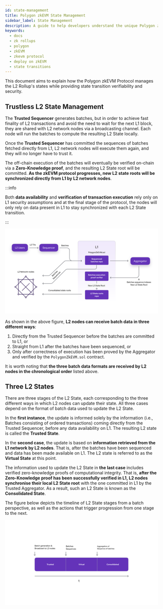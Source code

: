 ```yaml
---
id: state-management
title: Polygon zkEVM State Management
sidebar_label: State Management
description: A guide to help developers understand the unique Polygon zkEVM protocol.
keywords:
  - docs
  - zk rollups
  - polygon
  - zkEVM
  - zkevm protocol
  - deploy on zkEVM
  - state transitions
---
```


This document aims to explain how the Polygon zkEVM Protocol manages the L2 Rollup's states while providing state transition verifiability and security.

## Trustless L2 State Management

The **Trusted Sequencer** generates batches, but in order to achieve fast finality of L2 transactions and avoid the need to wait for the next L1 block, they are shared with L2 network nodes via a broadcasting channel. Each node will run the batches to compute the resulting L2 State locally.

Once the **Trusted Sequencer** has committed the sequences of batches fetched directly from L1, L2 network nodes will execute them again, and they will no longer have to trust it.

The off-chain execution of the batches will eventually be verified on-chain via a **Zero-Knowledge proof**, and the resulting L2 State root will be committed. **As the zkEVM protocol progresses, new L2 state roots will be synchronized directly from L1 by L2 network nodes**.

:::info

Both **data availability** and **verification of transaction execution** rely only on L1 security assumptions and at the final stage of the protocol, the nodes will only rely on data present in L1 to stay synchronized with each L2 State transition.

:::

![figure 1](figures/01L2-overview-l2-state-management.png)

As shown in the above figure, **L2 nodes can receive batch data in three different ways**: 

1. Directly from the Trusted Sequencer before the batches are committed to L1, or
2. Straight from L1 after the batches have been sequenced, or
3. Only after correctness of execution has been proved by the Aggregator and verified by the `PolygonZkEVM.sol` contract.

It is worth noting that **the three batch data formats are received by L2 nodes in the chronological order** listed above.

## Three L2 States

There are three stages of the L2 State, each corresponding to the three different ways in which L2 nodes can update their state. All three cases depend on the format of batch data used to update the L2 State.

In the **first instance**, the update is informed solely by the information (i.e., Batches consisting of ordered transactions) coming directly from the Trusted Sequencer, before any data availability on L1. The resulting L2 state is called the **Trusted State**.

In the **second case**, the update is based on **information retrieved from the L1 network by L2 nodes**. That is, after the batches have been sequenced and data has been made available on L1. The L2 state is referred to as the **Virtual State** at this point.

The information used to update the L2 State in **the last case** includes verified zero-knowledge proofs of computational integrity. That is, **after the Zero-Knowledge proof has been successfully verified in L1, L2 nodes synchronise their local L2 State root** with the one committed in L1 by the Trusted Aggregator. As a result, such an L2 State is known as the **Consolidated State**.

The figure below depicts the timeline of L2 State stages from a batch perspective, as well as the actions that trigger progression from one stage to the next.

![L2 State stages timeline](figures/02l2-l2-state-timeline.png)
